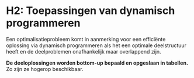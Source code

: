 # H2: Toepassingen van dynamisch programmeren

Een optimalisatieprobleem komt in aanmerking voor een efficiënte oplossing via dynamisch programmeren als het een optimale deelstructuur heeft en de deelproblemen onafhankelijk maar overlappend zijn.


**De deeloplossingen worden bottom-up bepaald en opgeslaan in tabellen.** Zo zijn ze hogerop beschikbaar.